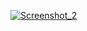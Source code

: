[![Screenshot_2](https://github.com/guixts/PrimeiroDesafio/assets/135764010/4ce2f31a-85df-4dbc-aff1-2a280905060b)
](https://imgur.com/a/HXx0BDx)
